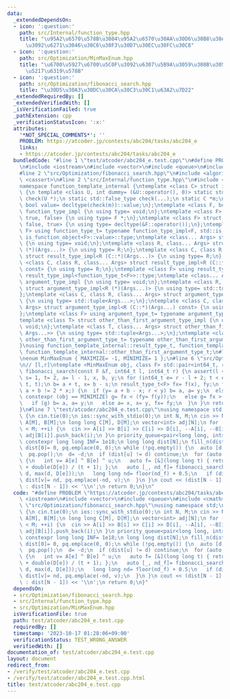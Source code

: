 ```yaml
---
data:
  _extendedDependsOn:
  - icon: ':question:'
    path: src/Internal/function_type.hpp
    title: "\u95A2\u6570\u578B\u3084\u95A2\u6570\u30AA\u30D6\u30B8\u30A7\u30AF\u30C8\
      \u3092\u6271\u3046\u30C6\u30F3\u30D7\u30EC\u30FC\u30C8"
  - icon: ':question:'
    path: src/Optimization/MinMaxEnum.hpp
    title: "\u6700\u5927\u6700\u5C0F\u3092\u6307\u5B9A\u3059\u308B\u305F\u3081\u306E\
      \u5217\u6319\u578B"
  - icon: ':question:'
    path: src/Optimization/fibonacci_search.hpp
    title: "\u30D5\u30A3\u30DC\u30CA\u30C3\u30C1\u63A2\u7D22"
  _extendedRequiredBy: []
  _extendedVerifiedWith: []
  _isVerificationFailed: true
  _pathExtension: cpp
  _verificationStatusIcon: ':x:'
  attributes:
    '*NOT_SPECIAL_COMMENTS*': ''
    PROBLEM: https://atcoder.jp/contests/abc204/tasks/abc204_e
    links:
    - https://atcoder.jp/contests/abc204/tasks/abc204_e
  bundledCode: "#line 1 \"test/atcoder/abc204_e.test.cpp\"\n#define PROBLEM \"https://atcoder.jp/contests/abc204/tasks/abc204_e\"\
    \n#include <iostream>\n#include <vector>\n#include <queue>\n#include <cmath>\n\
    #line 2 \"src/Optimization/fibonacci_search.hpp\"\n#include <algorithm>\n#include\
    \ <cassert>\n#line 2 \"src/Internal/function_type.hpp\"\n#include <type_traits>\n\
    namespace function_template_internal {\ntemplate <class C> struct is_function_object\
    \ {\n template <class U, int dummy= (&U::operator(), 0)> static std::true_type\
    \ check(U *);\n static std::false_type check(...);\n static C *m;\n static constexpr\
    \ bool value= decltype(check(m))::value;\n};\ntemplate <class F, bool, bool> struct\
    \ function_type_impl {\n using type= void;\n};\ntemplate <class F> struct function_type_impl<F,\
    \ true, false> {\n using type= F *;\n};\ntemplate <class F> struct function_type_impl<F,\
    \ false, true> {\n using type= decltype(&F::operator());\n};\ntemplate <class\
    \ F> using function_type_t= typename function_type_impl<F, std::is_function_v<F>,\
    \ is_function_object<F>::value>::type;\ntemplate <class... Args> struct result_type_impl\
    \ {\n using type= void;\n};\ntemplate <class R, class... Args> struct result_type_impl<R\
    \ (*)(Args...)> {\n using type= R;\n};\ntemplate <class C, class R, class... Args>\
    \ struct result_type_impl<R (C::*)(Args...)> {\n using type= R;\n};\ntemplate\
    \ <class C, class R, class... Args> struct result_type_impl<R (C::*)(Args...)\
    \ const> {\n using type= R;\n};\ntemplate <class F> using result_type_t= typename\
    \ result_type_impl<function_type_t<F>>::type;\ntemplate <class... Args> struct\
    \ argument_type_impl {\n using type= void;\n};\ntemplate <class R, class... Args>\
    \ struct argument_type_impl<R (*)(Args...)> {\n using type= std::tuple<Args...>;\n\
    };\ntemplate <class C, class R, class... Args> struct argument_type_impl<R (C::*)(Args...)>\
    \ {\n using type= std::tuple<Args...>;\n};\ntemplate <class C, class R, class...\
    \ Args> struct argument_type_impl<R (C::*)(Args...) const> {\n using type= std::tuple<Args...>;\n\
    };\ntemplate <class F> using argument_type_t= typename argument_type_impl<function_type_t<F>>::type;\n\
    template <class T> struct other_than_first_argument_type_impl {\n using type=\
    \ void;\n};\ntemplate <class T, class... Args> struct other_than_first_argument_type_impl<std::tuple<T,\
    \ Args...>> {\n using type= std::tuple<Args...>;\n};\ntemplate <class T> using\
    \ other_than_first_argument_type_t= typename other_than_first_argument_type_impl<T>::type;\n\
    }\nusing function_template_internal::result_type_t, function_template_internal::argument_type_t,\
    \ function_template_internal::other_than_first_argument_type_t;\n#line 2 \"src/Optimization/MinMaxEnum.hpp\"\
    \nenum MinMaxEnum { MAXIMIZE= -1, MINIMIZE= 1 };\n#line 6 \"src/Optimization/fibonacci_search.hpp\"\
    \n// [l,r]\ntemplate <MinMaxEnum obj, class F> std::pair<int64_t, result_type_t<F>>\
    \ fibonacci_search(const F &f, int64_t l, int64_t r) {\n assert(l <= r);\n int64_t\
    \ s= 1, t= 2, a= l - 1, x, b, y;\n for (int64_t e= r - l + 2; t < e;) std::swap(s+=\
    \ t, t);\n b= a + t, x= b - s;\n result_type_t<F> fx= f(x), fy;\n for (bool g;\
    \ a + b != 2 * x;) {\n  if (y= a + b - x; r < y) b= a, a= y;\n  else {\n   if\
    \ constexpr (obj == MINIMIZE) g= fx < (fy= f(y));\n   else g= fx > (fy= f(y));\n\
    \   if (g) b= a, a= y;\n   else a= x, x= y, fx= fy;\n  }\n }\n return {x, fx};\n\
    }\n#line 7 \"test/atcoder/abc204_e.test.cpp\"\nusing namespace std;\nsigned main()\
    \ {\n cin.tie(0);\n ios::sync_with_stdio(0);\n int N, M;\n cin >> N >> M;\n int\
    \ A[M], B[M];\n long long C[M], D[M];\n vector<int> adj[N];\n for (int i= 0; i\
    \ < M; ++i) {\n  cin >> A[i] >> B[i] >> C[i] >> D[i], --A[i], --B[i];\n  adj[A[i]].push_back(i),\
    \ adj[B[i]].push_back(i);\n }\n priority_queue<pair<long long, int>> pq;\n static\
    \ constexpr long long INF= 1e18;\n long long dist[N];\n fill_n(dist, N, INF);\n\
    \ dist[0]= 0, pq.emplace(0, 0);\n while (!pq.empty()) {\n  auto [d, u]= pq.top();\n\
    \  pq.pop();\n  d= -d;\n  if (dist[u] != d) continue;\n  for (auto e: adj[u])\
    \ {\n   int v= A[e] ^ B[e] ^ u;\n   auto f= [&](long long t) { return t + C[e]\
    \ + double(D[e]) / (t + 1); };\n   auto [_, nd_f]= fibonacci_search<MINIMIZE>(f,\
    \ d, max(d, D[e]));\n   long long nd= floor(nd_f) + 0.5;\n   if (dist[v] > nd)\
    \ dist[v]= nd, pq.emplace(-nd, v);\n  }\n }\n cout << (dist[N - 1] == INF ? -1\
    \ : dist[N - 1]) << '\\n';\n return 0;\n}\n"
  code: "#define PROBLEM \"https://atcoder.jp/contests/abc204/tasks/abc204_e\"\n#include\
    \ <iostream>\n#include <vector>\n#include <queue>\n#include <cmath>\n#include\
    \ \"src/Optimization/fibonacci_search.hpp\"\nusing namespace std;\nsigned main()\
    \ {\n cin.tie(0);\n ios::sync_with_stdio(0);\n int N, M;\n cin >> N >> M;\n int\
    \ A[M], B[M];\n long long C[M], D[M];\n vector<int> adj[N];\n for (int i= 0; i\
    \ < M; ++i) {\n  cin >> A[i] >> B[i] >> C[i] >> D[i], --A[i], --B[i];\n  adj[A[i]].push_back(i),\
    \ adj[B[i]].push_back(i);\n }\n priority_queue<pair<long long, int>> pq;\n static\
    \ constexpr long long INF= 1e18;\n long long dist[N];\n fill_n(dist, N, INF);\n\
    \ dist[0]= 0, pq.emplace(0, 0);\n while (!pq.empty()) {\n  auto [d, u]= pq.top();\n\
    \  pq.pop();\n  d= -d;\n  if (dist[u] != d) continue;\n  for (auto e: adj[u])\
    \ {\n   int v= A[e] ^ B[e] ^ u;\n   auto f= [&](long long t) { return t + C[e]\
    \ + double(D[e]) / (t + 1); };\n   auto [_, nd_f]= fibonacci_search<MINIMIZE>(f,\
    \ d, max(d, D[e]));\n   long long nd= floor(nd_f) + 0.5;\n   if (dist[v] > nd)\
    \ dist[v]= nd, pq.emplace(-nd, v);\n  }\n }\n cout << (dist[N - 1] == INF ? -1\
    \ : dist[N - 1]) << '\\n';\n return 0;\n}"
  dependsOn:
  - src/Optimization/fibonacci_search.hpp
  - src/Internal/function_type.hpp
  - src/Optimization/MinMaxEnum.hpp
  isVerificationFile: true
  path: test/atcoder/abc204_e.test.cpp
  requiredBy: []
  timestamp: '2023-10-17 01:28:06+09:00'
  verificationStatus: TEST_WRONG_ANSWER
  verifiedWith: []
documentation_of: test/atcoder/abc204_e.test.cpp
layout: document
redirect_from:
- /verify/test/atcoder/abc204_e.test.cpp
- /verify/test/atcoder/abc204_e.test.cpp.html
title: test/atcoder/abc204_e.test.cpp
---
```

